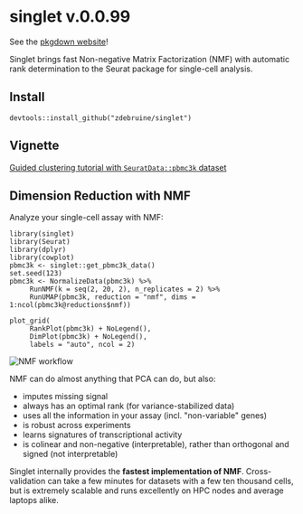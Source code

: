 # singlet v.0.0.99

See the [pkgdown website](https://zdebruine.github.io/singlet/)!

Singlet brings fast Non-negative Matrix Factorization (NMF) with automatic rank determination to the Seurat package for single-cell analysis.

## Install

```{R}
devtools::install_github("zdebruine/singlet")
```

## Vignette

[Guided clustering tutorial with `SeuratData::pbmc3k` dataset](https://zdebruine.github.io/singlet/articles/Guided_Clustering_with_NMF.html)

## Dimension Reduction with NMF

Analyze your single-cell assay with NMF:

```{R}
library(singlet)
library(Seurat)
library(dplyr)
library(cowplot)
pbmc3k <- singlet::get_pbmc3k_data()
set.seed(123)
pbmc3k <- NormalizeData(pbmc3k) %>% 
     RunNMF(k = seq(2, 20, 2), n_replicates = 2) %>%
     RunUMAP(pbmc3k, reduction = "nmf", dims = 1:ncol(pbmc3k@reductions$nmf))

plot_grid(
     RankPlot(pbmc3k) + NoLegend(), 
     DimPlot(pbmc3k) + NoLegend(), 
     labels = "auto", ncol = 2)
```

![NMF workflow](https://github.com/zdebruine/singlet/blob/main/readme_figures/Picture1.png)

NMF can do almost anything that PCA can do, but also:
* imputes missing signal
* always has an optimal rank (for variance-stabilized data)
* uses all the information in your assay (incl. "non-variable" genes)
* is robust across experiments
* learns signatures of transcriptional activity
* is colinear and non-negative (interpretable), rather than orthogonal and signed (not interpretable)

Singlet internally provides the **fastest implementation of NMF**. Cross-validation can take a few minutes for datasets with a few ten thousand cells, but is extremely scalable and runs excellently on HPC nodes and average laptops alike.

